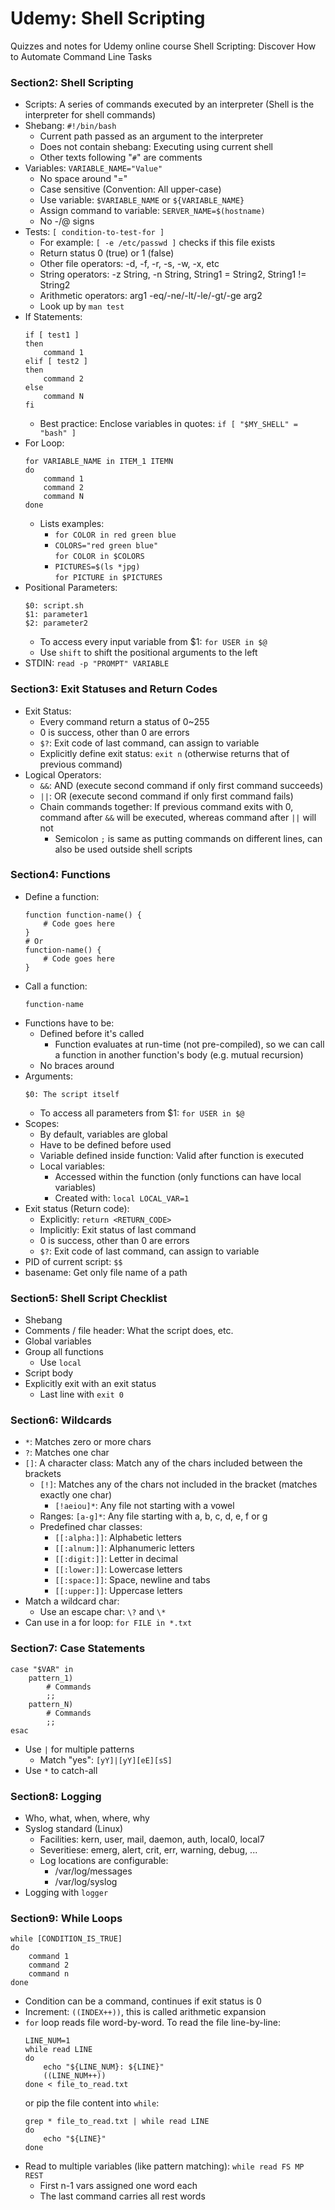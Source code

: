 # Udemy: Shell Scripting
Quizzes and notes for Udemy online course Shell Scripting: Discover How to Automate Command Line Tasks 

### Section2: Shell Scripting
* Scripts: A series of commands executed by an interpreter (Shell is the interpreter for shell commands)
* Shebang: `#!/bin/bash`
    * Current path passed as an argument to the interpreter
    * Does not contain shebang: Executing using current shell
    * Other texts following "`#`" are comments
* Variables: `VARIABLE_NAME="Value"`
    * No space around "="
    * Case sensitive (Convention: All upper-case)
    * Use variable: `$VARIABLE_NAME` or `${VARIABLE_NAME}`
    * Assign command to variable: `SERVER_NAME=$(hostname)`
    * No -/@ signs
* Tests: `[ condition-to-test-for ]`
    * For example: `[ -e /etc/passwd ]` checks if this file exists
    * Return status 0 (true) or 1 (false)
    * Other file operators: -d, -f, -r, -s, -w, -x, etc
    * String operators: -z String, -n String, String1 = String2, String1 != String2
    * Arithmetic operators: arg1 -eq/-ne/-lt/-le/-gt/-ge arg2
    * Look up by `man test` 
* If Statements:
    ```
    if [ test1 ]
    then
        command 1
    elif [ test2 ]
    then
        command 2
    else
        command N
    fi
    ```
    * Best practice: Enclose variables in quotes: `if [ "$MY_SHELL" = "bash" ]`
* For Loop:
    ```
    for VARIABLE_NAME in ITEM_1 ITEMN
    do
        command 1
        command 2
        command N
    done
    ```
    * Lists examples:   
        * `for COLOR in red green blue`
        * `COLORS="red green blue"`  
            `for COLOR in $COLORS`
        * `PICTURES=$(ls *jpg)`  
            `for PICTURE in $PICTURES`
* Positional Parameters: 
    ```
    $0: script.sh  
    $1: parameter1  
    $2: parameter2
    ```
    * To access every input variable from $1: `for USER in $@`
    * Use `shift` to shift the positional arguments to the left
* STDIN:
    `read -p "PROMPT" VARIABLE`


### Section3: Exit Statuses and Return Codes
* Exit Status:
    * Every command return a status of 0~255
    * 0 is success, other than 0 are errors
    * `$?`: Exit code of last command, can assign to variable
    * Explicitly define exit status: `exit n` (otherwise returns that of previous command)
* Logical Operators:
    * `&&`: AND (execute second command if only first command succeeds)
    * `||`: OR (execute second command if only first command fails)
    * Chain commands together: If previous command exits with 0, command after `&&` will be executed, whereas command after `||` will not
        * Semicolon `;` is same as putting commands on different lines, can also be used outside shell scripts


### Section4: Functions
* Define a function:
    ```
    function function-name() {
        # Code goes here
    }
    # Or
    function-name() {
        # Code goes here
    }
    ```
* Call a function:
    ```
    function-name
    ```
* Functions have to be:
    * Defined before it's called
        * Function evaluates at run-time (not pre-compiled), so we can call a function in another function's body (e.g. mutual recursion)
    * No braces around
* Arguments:
    ```
    $0: The script itself
    ```
    * To access all parameters from $1: `for USER in $@`
* Scopes:
    * By default, variables are global
    * Have to be defined before used
    * Variable defined inside function: Valid after function is executed
    * Local variables:
        * Accessed within the function (only functions can have local variables)
        * Created with: `local LOCAL_VAR=1`
* Exit status (Return code):
    * Explicitly: `return <RETURN_CODE>`
    * Implicitly: Exit status of last command
    * 0 is success, other than 0 are errors
    * `$?`: Exit code of last command, can assign to variable
* PID of current script: `$$`
* basename: Get only file name of a path


### Section5: Shell Script Checklist
* Shebang
* Comments / file header: What the script does, etc.
* Global variables
* Group all functions
    * Use `local`
* Script body
* Explicitly exit with an exit status
    * Last line with `exit 0`


### Section6: Wildcards
* `*`: Matches zero or more chars
* `?`: Matches one char
* `[]`: A character class: Match any of the chars included between the brackets
    * `[!]`: Matches any of the chars not included in the bracket (matches exactly one char)
        * `[!aeiou]*`: Any file not starting with a vowel
    * Ranges: `[a-g]*`: Any file starting with a, b, c, d, e, f or g
    * Predefined char classes:
        * `[[:alpha:]]`: Alphabetic letters
        * `[[:alnum:]]`: Alphanumeric letters
        * `[[:digit:]]`: Letter in decimal
        * `[[:lower:]]`: Lowercase letters 
        * `[[:space:]]`: Space, newline and tabs 
        * `[[:upper:]]`: Uppercase letters
* Match a wildcard char:
    * Use an escape char: `\?` and `\*`
* Can use in a for loop: `for FILE in *.txt`


### Section7: Case Statements
```
case "$VAR" in
    pattern_1)
        # Commands
        ;;
    pattern_N)
        # Commands
        ;;
esac
```
* Use `|` for multiple patterns
    * Match "yes": `[yY]|[yY][eE][sS]`
* Use `*` to catch-all


### Section8: Logging
* Who, what, when, where, why
* Syslog standard (Linux)
    * Facilities: kern, user, mail, daemon, auth, local0, local7
    * Severitiese: emerg, alert, crit, err, warning, debug, ...
    * Log locations are configurable:
        * /var/log/messages
        * /var/log/syslog
* Logging with `logger`


### Section9: While Loops
```
while [CONDITION_IS_TRUE]
do
    command 1
    command 2
    command n
done
```
* Condition can be a command, continues if exit status is 0
* Increment: `((INDEX++))`, this is called arithmetic expansion
* `for` loop reads file word-by-word. To read the file line-by-line:
    ```
    LINE_NUM=1
    while read LINE
    do
        echo "${LINE_NUM}: ${LINE}"
        ((LINE_NUM++))
    done < file_to_read.txt
    ```
    or pip the file content into `while`:
    ```
    grep * file_to_read.txt | while read LINE
    do
        echo "${LINE}"
    done
    ```
* Read to multiple variables (like pattern matching): `while read FS MP REST`
    * First n-1 vars assigned one word each
    * The last command carries all rest words
